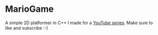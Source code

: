 # MarioGame
A simple 2D platformer in C++ I made for a [YouTube series]([www.g](https://www.youtube.com/playlist?list=PLlnvVTSJ0XwdnquTl8y5xvsY4aka_8h8H)https://www.youtube.com/playlist?list=PLlnvVTSJ0XwdnquTl8y5xvsY4aka_8h8H).
Make sure to like and subscribe :-)

